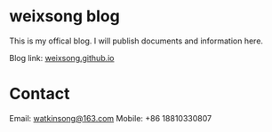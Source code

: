 # weixsong blog
This is my offical blog. I will publish documents and information here.

Blog link: [weixsong.github.io](http://weixsong.github.io/)

# Contact
Email: watkinsong@163.com
Mobile: +86 18810330807
